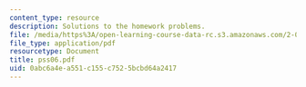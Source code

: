 ```yaml
---
content_type: resource
description: Solutions to the homework problems.
file: /media/https%3A/open-learning-course-data-rc.s3.amazonaws.com/2-032-dynamics-fall-2004/0abc6a4ea551c155c7525bcbd64a2417_pss06.pdf
file_type: application/pdf
resourcetype: Document
title: pss06.pdf
uid: 0abc6a4e-a551-c155-c752-5bcbd64a2417
---
```

